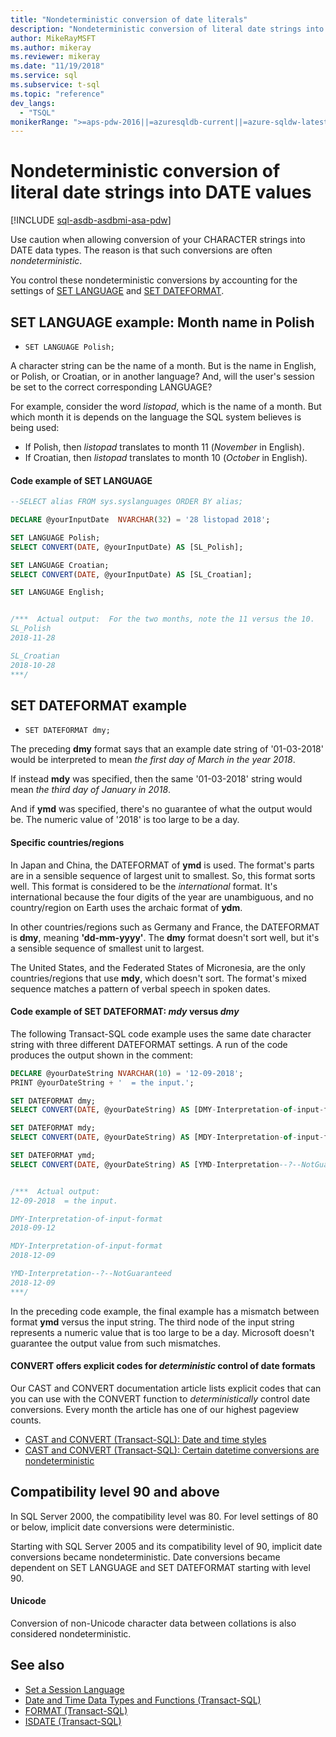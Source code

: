 ```yaml
---
title: "Nondeterministic conversion of date literals"
description: "Nondeterministic conversion of literal date strings into DATE values"
author: MikeRayMSFT
ms.author: mikeray
ms.reviewer: mikeray
ms.date: "11/19/2018"
ms.service: sql
ms.subservice: t-sql
ms.topic: "reference"
dev_langs:
  - "TSQL"
monikerRange: ">=aps-pdw-2016||=azuresqldb-current||=azure-sqldw-latest||>=sql-server-2016||>=sql-server-linux-2017||=azuresqldb-mi-current"
---
```

# Nondeterministic conversion of literal date strings into DATE values
[!INCLUDE [sql-asdb-asdbmi-asa-pdw](../../includes/applies-to-version/sql-asdb-asdbmi-asa-pdw.md)]

Use caution when allowing conversion of your CHARACTER strings into DATE data types. The reason is that such conversions are often _nondeterministic_.

You control these nondeterministic conversions by accounting for the settings of [SET LANGUAGE](../statements/set-language-transact-sql.md) and [SET DATEFORMAT](../statements/set-dateformat-transact-sql.md).



## SET LANGUAGE example: Month name in Polish

- `SET LANGUAGE Polish;`

A character string can be the name of a month. But is the name in English, or Polish, or Croatian, or in another language? And, will the user's session be set to the correct corresponding LANGUAGE?

For example, consider the word _listopad_, which is the name of a month. But which month it is depends on the language the SQL system believes is being used:
- If Polish, then _listopad_ translates to month 11 (_November_ in English).
- If Croatian, then _listopad_ translates to month 10 (_October_ in English).

#### Code example of SET LANGUAGE

```sql
--SELECT alias FROM sys.syslanguages ORDER BY alias;

DECLARE @yourInputDate  NVARCHAR(32) = '28 listopad 2018';

SET LANGUAGE Polish;
SELECT CONVERT(DATE, @yourInputDate) AS [SL_Polish];

SET LANGUAGE Croatian;
SELECT CONVERT(DATE, @yourInputDate) AS [SL_Croatian];

SET LANGUAGE English;


/***  Actual output:  For the two months, note the 11 versus the 10.
SL_Polish
2018-11-28

SL_Croatian
2018-10-28
***/
```



## SET DATEFORMAT example

- `SET DATEFORMAT dmy;`

The preceding **dmy** format says that an example date string of '01-03-2018' would be interpreted to mean _the first day of March in the year 2018_.

If instead **mdy** was specified, then the same '01-03-2018' string would mean _the third day of January in 2018_.

And if **ymd** was specified, there's no guarantee of what the output would be. The numeric value of '2018' is too large to be a day.
<!--
The preceding claim of "no guarantee" might be incorrect, in the minds of the SQL query engine Developer team?
-->

#### Specific countries/regions

In Japan and China, the DATEFORMAT of **ymd** is used. The format's parts are in a sensible sequence of largest unit to smallest. So, this format sorts well. This format is considered to be the _international_ format. It's international because the four digits of the year are unambiguous, and no country/region on Earth uses the archaic format of **ydm**.

In other countries/regions such as Germany and France, the DATEFORMAT is **dmy**, meaning **'dd-mm-yyyy'**. The **dmy** format doesn't sort well, but it's a sensible sequence of smallest unit to largest.

The United States, and the Federated States of Micronesia, are the only countries/regions that use **mdy**, which doesn't sort. The format's mixed sequence matches a pattern of verbal speech in spoken dates.

#### Code example of SET DATEFORMAT: *mdy* versus *dmy*

The following Transact-SQL code example uses the same date character string with three different DATEFORMAT settings. A run of the code produces the output shown in the comment:

```sql
DECLARE @yourDateString NVARCHAR(10) = '12-09-2018';
PRINT @yourDateString + '  = the input.';

SET DATEFORMAT dmy;
SELECT CONVERT(DATE, @yourDateString) AS [DMY-Interpretation-of-input-format];

SET DATEFORMAT mdy;
SELECT CONVERT(DATE, @yourDateString) AS [MDY-Interpretation-of-input-format];

SET DATEFORMAT ymd;
SELECT CONVERT(DATE, @yourDateString) AS [YMD-Interpretation--?--NotGuaranteed];


/***  Actual output:
12-09-2018  = the input.

DMY-Interpretation-of-input-format
2018-09-12

MDY-Interpretation-of-input-format
2018-12-09

YMD-Interpretation--?--NotGuaranteed
2018-12-09
***/
```

In the preceding code example, the final example has a mismatch between format **ymd** versus the input string. The third node of the input string represents a numeric value that is too large to be a day. Microsoft doesn't guarantee the output value from such mismatches.

#### CONVERT offers explicit codes for _deterministic_ control of date formats

Our CAST and CONVERT documentation article lists explicit codes that can you can use with the CONVERT function to _deterministically_ control date conversions. Every month the article has one of our highest pageview counts.

- [CAST and CONVERT (Transact-SQL): Date and time styles](../functions/cast-and-convert-transact-sql.md#date-and-time-styles)
- [CAST and CONVERT (Transact-SQL): Certain datetime conversions are nondeterministic](../functions/cast-and-convert-transact-sql.md#certain-datetime-conversions-are-nondeterministic)



## Compatibility level 90 and above

In SQL Server 2000, the compatibility level was 80. For level settings of 80 or below, implicit date conversions were deterministic.

Starting with SQL Server 2005 and its compatibility level of 90, implicit date conversions became nondeterministic. Date conversions became dependent on SET LANGUAGE and SET DATEFORMAT starting with level 90.

#### Unicode

<!-- The next live sentence needs an explanatory example!  N'somethingHere?'.
-->
Conversion of non-Unicode character data between collations is also considered nondeterministic.



## See also

- [Set a Session Language](../../relational-databases/collations/set-a-session-language.md)
- [Date and Time Data Types and Functions (Transact-SQL)](../functions/date-and-time-data-types-and-functions-transact-sql.md)
- [FORMAT (Transact-SQL)](../functions/format-transact-sql.md)
- [ISDATE (Transact-SQL)](../functions/isdate-transact-sql.md)



<!--
This new article is linked-to by the following articles (at least initially on 2018/11/19).....
...
* docs/relational-databases/views/create-indexed-views.md
* docs/relational-databases/indexes/indexes-on-computed-columns.md
* docs/t-sql/functions/cast-and-convert-transact-sql.md
...
As a reaction to public PR 1279, this approach of creating a new article to link to is a better alternative than a docs/includes/ approach.
GeneMi (MightyPen), 2018/11/19
-->

